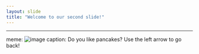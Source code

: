 ```yaml
---
layout: slide
title: "Welcome to our second slide!"
---
```

---
meme: ![image](https://user-images.githubusercontent.com/85923289/122006480-76d9ee80-cde9-11eb-8eb7-93e286057536.png) caption: Do you like pancakes?
Use the left arrow to go back!
